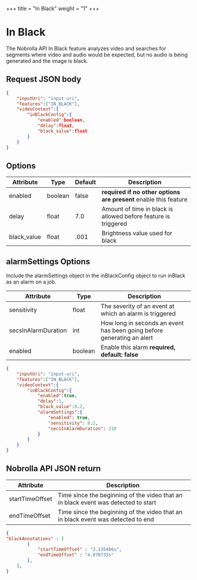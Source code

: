 +++
title = "In Black"
weight = "1"
+++

# In Black

The Nobrolla API In Black feature analyzes video and searches for segments where video and audio would be expected, but no audio is being generated and the image is black.

## Request JSON body

```JSON
{
    "inputUri": "input-uri",
    "features":["IN_BLACK"],
    "videoContext":{
        "inBlackConfig":{
            "enabled":boolean,
            "delay":float,
            "black_value":float
        }
    }
}
```
## Options

|Attribute|Type|Default|Description|
|---------|----|-------|-----------|
|enabled|boolean|false|**required if no other options are present** enable this feature|
|delay|float|7.0| Amount of time in black is allowed before feature is triggered |
|black_value|float|.001| Brightness value used for black |

## alarmSettings Options

Include the alarmSettings object in the inBlackConfig object to run inBlack as an alarm on a job.

|Attribute|Type|Description|
|---------|----|-----------|
|sensitivity|float| The severity of an event at which an alarm is triggered|
|secsInAlarmDuration|int| How long in seconds an event has been going before generating an alert|
|enabled|boolean| Enable this alarm **required, default: false**|



```JSON
{
    "inputUri": "input-uri",
    "features":["IN_BLACK"],
    "videoContext":{
        "inBlackConfig":{
            "enabled":true,
            "delay":1,
            "black_value":0.2,
            "alarmSettings":{
                "enabled": true,
                "sensitivity": 0.2,
                "secsInAlarmDuration": 210
            }
        }
    }
}
```

## Nobrolla API JSON return

|Attribute|Description|
|---------|-----------|
|startTimeOffset|Time since the beginning of the video that an in black event was detected to start |
|endTimeOffset|Time since the beginning of the video that an in black event was detected to end |

```JSON
{
"blackAnnotations" : [
        {
            "startTimeOffset" : "2.135466s",
            "endTimeOffset" : "4.070733s"
        },
    ],
}
```